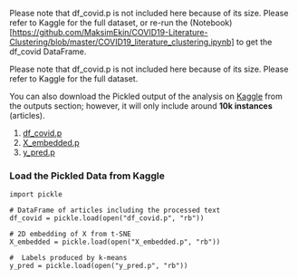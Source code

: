 Please note that df_covid.p is not included here because of its size. Please refer to Kaggle for the full dataset, or re-run the (Notebook)[https://github.com/MaksimEkin/COVID19-Literature-Clustering/blob/master/COVID19_literature_clustering.ipynb] to get the df_covid DataFrame.


Please note that df_covid.p is not included here because of its size. Please refer to Kaggle for the full dataset.

You can also download the Pickled output of the analysis on [Kaggle](https://www.kaggle.com/maksimeren/covid-19-literature-clustering/comments) from the outputs section; however, it will only include around **10k instances** (articles).

 1. [df_covid.p](https://www.kaggleusercontent.com/kf/32137682/eyJhbGciOiJkaXIiLCJlbmMiOiJBMTI4Q0JDLUhTMjU2In0..PkX-KF-EVwOH4-Mq4UpYuA.FX2-UGYzKVAspBw1TDLxvc7Fbmy7E6uEV3WfOIZOM6yz-0ur5KBsmXWIaVIe5nf7pX9AD8bymoh89naiYQwx2e0vUxAtEOTAZtSt_fav1uvb06SFdhLR8Ltwr9cquw0ZgRhoPBvCy7AwQo5F_PN9Pdp9FYutIC7BSPi9Y2ms_qQNjSfz5A29fzaQNOQgxNJGFsAK2UDs5W9D4Fun6RfMckdZ0u49RAEQZkdgFgN3ENTn1c1KlMjuUWm2VeWv2lFjYpzKCJz8sGS3jVdIokUK-y3WzWGELkLjjPE1ls0Ct-umJkzIW5quWKdJEEd_PFzn0r0AensKfby12dcM7owwK2kbVdZbBfXi9r49y_BSkxcnSNL5kUm4J_ewnWNCQnP7v8pDVAygVqb35zbiFPsG2JWpE5WNyypDLCTFdnj7dOxp_DWmz4AEuZToiUKZPYkDnvov6hONVDbRQZv8uTJzWrVzXNx-w_I1f2inscsy8vbv0-Kw5XmUQe3hzLvJCnsFl3xjpAwWdk9W0aVf_e08NK-d9xn1YcCdtTjvqWHIs3tZdKWZWFe6NcO6-lAujUeTniGkUnyeURN6TjZ4jLdTwHuw8_M_tONUkFlxMhqgzAeS2RHUjEeU4v3DgGOSvhYtdXnoC_hTWIBm-ZtzWb48orqREGnEZlkshX8JqEb7-A4.wZ1cqG8_9IHSjhIcuJ-adQ/df_covid.p)
 2. [X_embedded.p](https://www.kaggleusercontent.com/kf/32137682/eyJhbGciOiJkaXIiLCJlbmMiOiJBMTI4Q0JDLUhTMjU2In0..GRBFb5y7GjQ6XtsSiecuSQ.2v_zPu3WcC4l4u3CAW6RAGdDSioAnJJvnP3vwNTqbpgTgdEnGXxzUGWw1p5RZ5ktw-mG29sPtaMt0mPq2aGy_70p9MNhiiMbpPnONC4LVYsSsNJWsjrS_-qP3jZaBCOT-kDQy2OaII89HOrox3FiilAQYd6RNOxoJxbfycQp9KSwo-X-KG9BZAlsBU6GYi5KVmYbsVG4lE_kfVu0zmow-FnnT_Mb5lrwwnj_uYrEaRUz2tCPa0VlcccVNE2zEMya1ySyPIcbKO3UYlTmCyPc0KcFoWiCIRieEqPx41TbyQRQ5974GNMNac8q0jD10mNl2xtjuZivVB4igZRTyniPrhYrkAhw6USokDOb6J3OmxfE6RL4PG-0unoKO2sIOGjGqhmdPQ058v7hNHfjA6jgah3tOp82s0MVBev9n-JwOYgJzJcb_IHAtHT1QIHskN2RQT2J7Daz_s8v-QTwRrRYr_C7-Kqq9omkLhPNa5BUBodppG1jdtdPSH5GBqm1O9Yo4zDB1jrdP8feQq_rs4V5wSuboBMSDD1SBnqiugW2S7_6bC6UaErL1Jatg8tF6JNN4hx75xjYhxy9-0vDDNcjHqDNXNSIAuhhCP06BdgXvHQnviuGmsUhXj6HnPh7T1I0JoXD-CWL_XFZSdpDnOc9ESxsUTYrQ0hTXb8NGiNJ0HI.aG6vAUELFXnmppeflb440Q/X_embedded.p)
 3. [y_pred.p](https://www.kaggleusercontent.com/kf/32137682/eyJhbGciOiJkaXIiLCJlbmMiOiJBMTI4Q0JDLUhTMjU2In0..95snzFCMtfTt8jPTGYWtsw.XrmWj7fwfiEr6hZyhvk8OSkvW9ICTBNmap6f1UIO2kif45i0AeXb_VNofNo1Myv6X0GDjtUVKuj16YDHMNvNMyPcIfWNTFghrZeTip5HT03AFCjtpshhyp5E6khQrX_R11mwc0AksBS_FaXPoDBYF_SqXhFyrQ9PbIeiw4UKYYx-slKpuHWF-f2pXIn4iC5ro4fyU7MywrUDbgBEcEn4nRZdMmouMuTD7dhlM9fKbSDexHFlTy16WbIv3uzpj4IQ15ij0NrnRXshXicoUE-rwDci_6e5J5kBOdCz6DuZCSdSF3j2Vr6vkaAbHWECVkOPvlmj3RvfKl_ltY2wAHofX_u9tIbLU30BET_Ti9yBdG1b4cg5ADZkMW2j39cs5F5KtjFojvkCACb6KRT4JquERdm7KCbmWaQcXpymjO2Afl96BQ4I3QWpJvPdPHHEM_nFQZdRFtQlJE2LsFJylpu-o46Mfry3wpMV3J8kMjX4uCnzTY2ANl0PB8rb6zpzrUkE1IZWmXZF75OiK0-HQ9UQEeewCXYeOV6KaMeK2EnUhBE5K9kLWo8OQJ9BJo99wINxW4jyhc39QjvWnUhe5nxCnxcEKSGN740fT-2iZcEJEBXD3Q5uxF1aUVEZYq7bFzOnaTNWSvOMZUoihszhHR-K4-r1bBOa94BVHzP5Yar_BZ8._Bk5UDFpcx6uIVlziZ0WrQ/y_pred.p)

### Load the Pickled Data from Kaggle

    import pickle
    
    # DataFrame of articles including the processed text
    df_covid = pickle.load(open("df_covid.p", "rb"))
    
    # 2D embedding of X from t-SNE
    X_embedded = pickle.load(open("X_embedded.p", "rb"))
    
    #  Labels produced by k-means
    y_pred = pickle.load(open("y_pred.p", "rb"))





